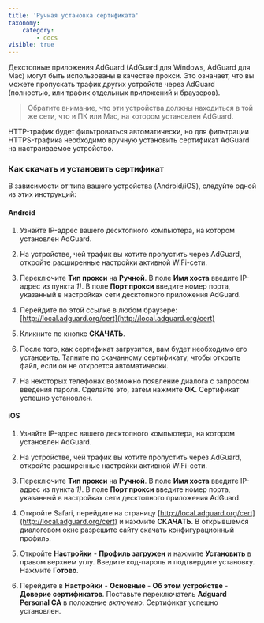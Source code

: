 ```yaml
---
title: 'Ручная установка сертификата'
taxonomy:
    category:
        - docs
visible: true
---
```


Декстопные приложения AdGuard (AdGuard для Windows, AdGuard для Mac) могут быть использованы в качестве прокси. Это означает, что вы можете пропускать трафик других устройств через AdGuard (полностью, или трафик отдельных приложений и браузеров).

>Обратите внимание, что эти устройства должны находиться в той же сети, что и ПК или Mac, на котором установлен AdGuard.

HTTP-трафик будет фильтроваться автоматически, но для фильтрации HTTPS-трафика необходимо вручную установить сертификат AdGuard на настраиваемое устройство.

### Как скачать и установить сертификат

В зависимости от типа вашего устройства (Android/iOS), следуйте одной из этих инструкций:

#### Android

1. Узнайте IP-адрес вашего десктопного компьютера, на котором установлен AdGuard.

2. На устройстве, чей трафик вы хотите пропустить через AdGuard, откройте расширенные настройки активной WiFi-сети.

3. Переключите **Тип прокси** на **Ручной**. В поле **Имя хоста** введите IP-адрес из пункта *1)*. В поле **Порт прокси** введите номер порта, указанный в настройках сети десктопного приложения AdGuard.

4. Перейдите по этой ссылке в любом браузере: [http://local.adguard.org/cert](http://local.adguard.org/cert)

5. Кликните по кнопке **СКАЧАТЬ**.

6. После того, как сертификат загрузится, вам будет необходимо его установить. Тапните по скачанному сертификату, чтобы открыть файл, если он не откроется автоматически.

7. На некоторых телефонах возможно появление диалога с запросом введения пароля. Сделайте это, затем нажмите **OK**. Сертификат успешно установлен.

#### iOS

1. Узнайте IP-адрес вашего десктопного компьютера, на котором установлен AdGuard.

2. На устройстве, чей трафик вы хотите пропустить через AdGuard, откройте расширенные настройки активной WiFi-сети.

3. Переключите **Тип прокси** на **Ручной**. В поле **Имя хоста** введите IP-адрес из пункта *1)*. В поле **Порт прокси** введите номер порта, указанный в настройках сети десктопного приложения AdGuard.

4. Откройте Safari, перейдите на страницу [http://local.adguard.org/cert](http://local.adguard.org/cert) и нажмите **СКАЧАТЬ**. В открывшемся диалоговом окне разрешите сайту скачать конфигурационный профиль.

5. Откройте **Настройки** - **Профиль загружен** и нажмите **Установить** в правом верхнем углу. Введите код-пароль и подтвердите установку. Нажмите **Готово**.

6. Перейдите в **Настройки** - **Основные** - **Об этом устройстве** - **Доверие сертификатов**. Поставьте переключатель **Adguard Personal CA** в положение *включено*. Сертификат успешно установлен.
